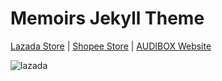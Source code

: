 # Memoirs Jekyll Theme

[Lazada Store](https://lazada.vn/shop/audibox) | [Shopee Store](https://shopee.vn/comica.vietnam) |  [AUDIBOX Website](https://www.audibox.co)

![lazada](../assets/images/lazada-audibox.png)
